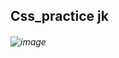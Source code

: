 ## Css_practice jk
###### ![image](https://github.com/user-attachments/assets/846b2cf8-bba1-47d6-b679-d74dc75951ce) 
